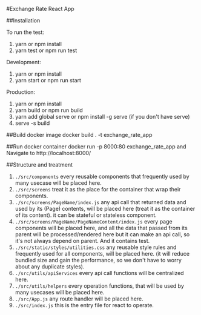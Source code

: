 #Exchange Rate React App

##Installation

To run the test:
1. yarn or npm install
2. yarn test or npm run test

Development:
1. yarn or npm install
2. yarn start or npm run start

Production:
1. yarn or npm install
2. yarn build or npm run build
3. yarn add global serve or npm install -g serve (if you don't have serve)
4. serve -s build

##Build docker image
docker build . -t exchange_rate_app

##Run docker container
docker run -p 8000:80 exchange_rate_app and Navigate to http://localhost:8000/


##Structure and treatment
1. `./src/components` every reusable components that frequently used by many usecase will be placed here.
2. `./src/screens` treat it as the place for the container that wrap their components.
3. `./src/screens/PageName/index.js` any api call that returned data and used by its (Page) contents, will be placed here (treat it as the container of its content). it can be stateful or stateless component.
4. `./src/screens/PageName/PageNameContent/index.js` every page components will be placed here, and all the data that passed from its parent will be processed/rendered here but it can make an api call, so it's not always depend on parent. And it contains test.
5. `./src/static/styles/utilities.css` any reusable style rules and frequently used for all components, will be placed here. (it will reduce bundled size and gain the performance, so we don't have to worry about any duplicate styles).
6. `./src/utils/apiServices` every api call functions will be centralized here.
7. `./src/utils/helpers` every operation functions, that will be used by many usecases will be placed here.
8. `./src/App.js` any route handler will be placed here.
9. `./src/index.js` this is the entry file for react to operate.
